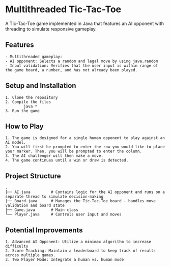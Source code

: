# Multithreaded Tic-Tac-Toe
A Tic-Tac-Toe game implemented in Java that features an AI opponent with threading to simulate responsive gameplay. 

## Features
    - Multithreaded gameplay: 
    - AI opponent: Selects a random and legal move by using java.random
    - Input validation: Verifies that the user input is within range of the game board, a number, and has not already been played. 
    
## Setup and Installation
    1. Clone the repository
    2. Compile the files
            java *
    3. Run the game
    
## How to Play
    1. The game is designed for a single human opponent to play against an AI model.
    2. You will first be prompted to enter the row you would like to place your marker. Then, you will be prompted to enter the column. 
    3. The AI challenger will then make a move. 
    4. The game continues until a win or draw is detected. 

## Project Structure 
    .
    ├── AI.java         # Contains logic for the AI opponent and runs on a separate thread to simulate decision-making
    ├── Board.java      # Manages the Tic-Tac-Toe board - handles move validation and board state
    ├── Game.java       # Main class 
    └── Player.java     # Controls user input and moves


## Potential Improvements
    1. Advanced AI Opponent: Utilize a minimax algorithm to increase difficulty
    2. Score Tracking: Maintain a leaderboard to keep track of results across multiple games.
    3. Two Player Mode: Integrate a human vs. human mode 


